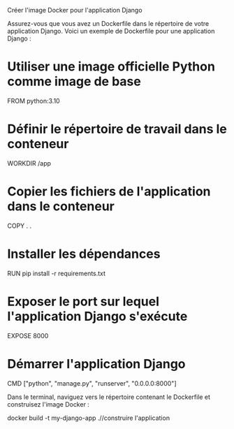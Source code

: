 Créer l'image Docker pour l'application Django

Assurez-vous que vous avez un Dockerfile dans le répertoire de votre application Django. Voici un exemple de Dockerfile pour une application Django :

# Utiliser une image officielle Python comme image de base

FROM python:3.10

# Définir le répertoire de travail dans le conteneur

WORKDIR /app

# Copier les fichiers de l'application dans le conteneur

COPY . .

# Installer les dépendances

RUN pip install -r requirements.txt

# Exposer le port sur lequel l'application Django s'exécute

EXPOSE 8000

# Démarrer l'application Django

CMD ["python", "manage.py", "runserver", "0.0.0.0:8000"]

Dans le terminal, naviguez vers le répertoire contenant le Dockerfile et construisez l'image Docker :

docker build -t my-django-app .//construire l'application

